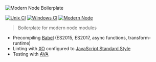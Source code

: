 ![Modern Node Boilerplate](http://i.imgur.com/PqQAqwO.png)

[![Unix CI](https://img.shields.io/travis/sheerun/modern-node/master.svg)](https://travis-ci.org/sheerun/modern-node)
[![Windows CI](https://img.shields.io/appveyor/ci/sheerun/modern-node/master.svg)](https://ci.appveyor.com/project/sheerun/modern-node)
[![Modern Node](https://img.shields.io/badge/modern-node-9BB48F.svg)](https://github.com/sheerun/modern-node)

> Boilerplate for modern node modules

- Precompiling [Babel](https://babeljs.io/) (ES2015, ES2017, async functions, transform-runtime)
- Linting with [XO](https://github.com/sindresorhus/xo) configured to [JavaScript Standard Style](https://github.com/feross/standard)
- Testing with [AVA](https://github.com/avajs/ava)
